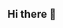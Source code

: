 ## Hi there 👋

<!--
**Joeljaay/Joeljaay** is a ✨ _special_ ✨ repository because its `README.md` (this file) appears on your GitHub profile.

Here are some ideas to get you started:

- 🔭 I’m currently working on ...HTML and CSS
- 🌱 I’m currently learning ...HTML and CSS
- 👯 I’m looking to collaborate on ...HTML and CSS projects
- 🤔 I’m looking for help with ..Back end languages.
- 💬 Ask me about ...HTML and CSS
- 📫 How to reach me: .whatsApp Number: 0500817279..
- 😄 Pronouns: ...
- ⚡ Fun fact: ...
-->
